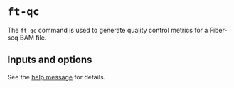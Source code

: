 # `ft-qc`
The `ft-qc` command is used to generate quality control metrics for a Fiber-seq BAM file. 


## Inputs and options

See the [help message](../help.md#ft-qc) for details.
